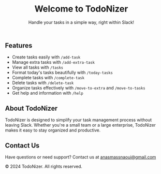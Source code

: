 <!DOCTYPE html>
<html lang="en">
<head>
    <meta charset="UTF-8">
    <meta name="viewport" content="width=device-width, initial-scale=1.0">
    <link rel="stylesheet" href="styles.css">
</head>
<body>
    <header>
        <h1>Welcome to TodoNizer</h1>
        <p>Handle your tasks in a simple way, right within Slack!</p>
    </header>
    <section id="features">
        <h2>Features</h2>
        <ul>
            <li>Create tasks easily with <code>/add-task</code></li>
            <li>Manage extra tasks with <code>/add-extra-task</code></li>
            <li>View all tasks with <code>/tasks</code></li>
            <li>Format today's tasks beautifully with <code>/today-tasks</code></li>
            <li>Complete tasks with <code>/complete-task</code></li>
            <li>Delete tasks with <code>/delete-task</code></li>
            <li>Organize tasks effectively with <code>/move-to-extra</code> and <code>/move-to-tasks</code></li>
            <li>Get help and information with <code>/help</code></li>
        </ul>
    </section>
    <section id="about">
        <h2>About TodoNizer</h2>
        <p>TodoNizer is designed to simplify your task management process without leaving Slack. Whether you're a small team or a large enterprise, TodoNizer makes it easy to stay organized and productive.</p>
    </section>
    <section id="contact">
        <h2>Contact Us</h2>
        <p>Have questions or need support? Contact us at <a href="mailto:anasmassnaoui@gmail.com">anasmassnaoui@gmail.com</a></p>
    </section>
    <footer>
        <p>&copy; 2024 TodoNizer. All rights reserved.</p>
    </footer>
</body>
</html>